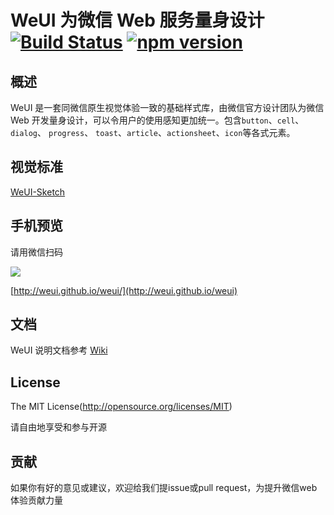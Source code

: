 WeUI 为微信 Web 服务量身设计  [![Build Status](https://travis-ci.org/weui/weui.svg?branch=master)](https://travis-ci.org/weui/weui) [![npm version](https://img.shields.io/npm/v/weui.svg)](https://www.npmjs.org/package/weui)
====

## 概述

WeUI 是一套同微信原生视觉体验一致的基础样式库，由微信官方设计团队为微信 Web 开发量身设计，可以令用户的使用感知更加统一。包含`button`、`cell`、`dialog`、 `progress`、 `toast`、`article`、`actionsheet`、`icon`等各式元素。

## 视觉标准

[WeUI-Sketch](https://github.com/weui/weui-sketch)

## 手机预览

请用微信扫码

![](./dist/example/snapshot/qrcode.png)

[http://weui.github.io/weui/](http://weui.github.io/weui)

## 文档

WeUI 说明文档参考 [Wiki](https://github.com/weui/weui/wiki)

## License
The MIT License(http://opensource.org/licenses/MIT)

请自由地享受和参与开源

## 贡献

如果你有好的意见或建议，欢迎给我们提issue或pull request，为提升微信web体验贡献力量
